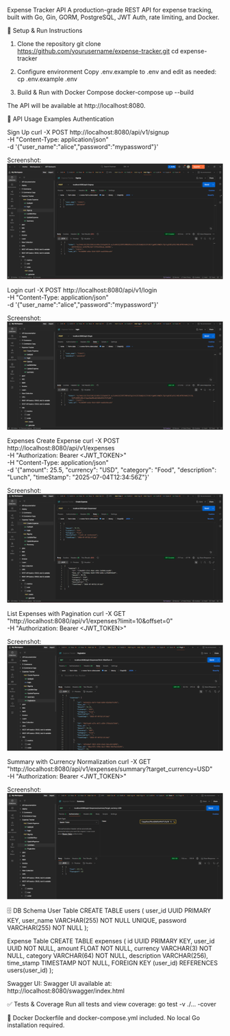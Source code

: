 Expense Tracker API
A production-grade REST API for expense tracking, built with Go, Gin, GORM, PostgreSQL, JWT Auth, rate limiting, and Docker.

🚀 Setup & Run Instructions

1. Clone the repository
   git clone https://github.com/yourusername/expense-tracker.git
   cd expense-tracker

2. Configure environment
   Copy .env.example to .env and edit as needed:
   cp .env.example .env

3. Build & Run with Docker Compose
   docker-compose up --build

The API will be available at http://localhost:8080.

📝 API Usage Examples
Authentication

Sign Up
curl -X POST http://localhost:8080/api/v1/signup \
 -H "Content-Type: application/json" \
 -d '{"user_name":"alice","password":"mypassword"}'

Screenshot:
![alt text](image.png)

Login
curl -X POST http://localhost:8080/api/v1/login \
 -H "Content-Type: application/json" \
 -d '{"user_name":"alice","password":"mypassword"}'

Screenshot:
![alt text](image-1.png)

Expenses
Create Expense
curl -X POST http://localhost:8080/api/v1/expenses \
 -H "Authorization: Bearer <JWT_TOKEN>" \
 -H "Content-Type: application/json" \
 -d '{"amount": 25.5, "currency": "USD", "category": "Food", "description": "Lunch", "timeStamp": "2025-07-04T12:34:56Z"}'

Screenshot:
![alt text](image-2.png)

List Expenses with Pagination
curl -X GET "http://localhost:8080/api/v1/expenses?limit=10&offset=0" \
 -H "Authorization: Bearer <JWT_TOKEN>"

Screenshot:
![alt text](image-3.png)

Summary with Currency Normalization
curl -X GET "http://localhost:8080/api/v1/expenses/summary?target_currency=USD" \
 -H "Authorization: Bearer <JWT_TOKEN>"

Screenshot:
![alt text](image-4.png)

🗄️ DB Schema
User Table
CREATE TABLE users (
user_id UUID PRIMARY KEY,
user_name VARCHAR(255) NOT NULL UNIQUE,
password VARCHAR(255) NOT NULL
);

Expense Table
CREATE TABLE expenses (
id UUID PRIMARY KEY,
user_id UUID NOT NULL,
amount FLOAT NOT NULL,
currency VARCHAR(3) NOT NULL,
category VARCHAR(64) NOT NULL,
description VARCHAR(256),
time_stamp TIMESTAMP NOT NULL,
FOREIGN KEY (user_id) REFERENCES users(user_id)
);

Swagger UI:
Swagger UI available at: http://localhost:8080/swagger/index.html

✅ Tests & Coverage
Run all tests and view coverage:
go test -v ./... -cover

🐳 Docker
Dockerfile and docker-compose.yml included.
No local Go installation required.
